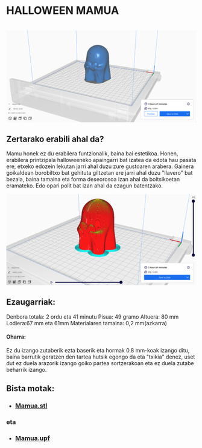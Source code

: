 # HALLOWEEN MAMUA
<br>




<img src="image.png" alt="Mamua" >

## Zertarako erabili ahal da?
Mamu honek ez du erabilera funtzionalik, baina bai estetikoa. Honen, erabilera printzipala halloweeneko apaingarri bat izatea da edota hau pasata ere, etxeko edozein lekutan jarri ahal duzu zure gustoaren arabera. Gainera goikaldean borobiltxo bat gehituta giltzetan ere jarri ahal duzu "llavero" bat bezala, baina tamaina eta forma deseorosoa izan ahal da boltsikoetan eramateko. Edo opari polit bat izan ahal da ezagun batentzako. <br> 

<img src="emaitza.png" alt="Mamua" >

## Ezaugarriak:
Denbora totala: 2 ordu eta 41 minutu
Pisua: 49 gramo
Altuera: 80 mm
Lodiera:67 mm eta 61mm
Materialaren tamaina: 0,2 mm(azkarra)
#### Oharra:
Ez du izango zutaberik ezta baserik eta hormak 0.8 mm-koak izango ditu, baina barrutik geratzen den tartea hutsik egongo da eta "txikia" denez, uset dut ez duela arazorik izango goiko partea sortzerakoan eta ez duela zutabe beharrik izango.

## Bista motak:
- ### [Mamua.stl](Solid.stl)
### eta
- ### [Mamua.upf](mamua.ufp)